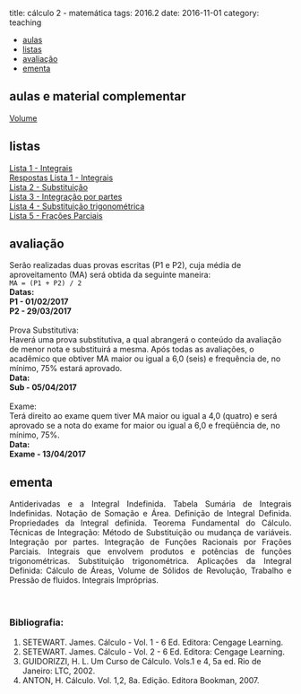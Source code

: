 title: cálculo 2 - matemática
tags: 2016.2
date: 2016-11-01
category: teaching

<!-- Header -->
<section>
	<ul class="actions">
		<li><a href="#classes" class="button scrolly">aulas</a></li>
		<li><a href="#exercises" class="button scrolly">listas</a></li>
		<li><a href="#exams" class="button scrolly">avaliação</a></li>
		<li><a href="#silabus" class="button scrolly">ementa</a></li>
	</ul>
</section>

<!-- Classes -->
<section id="classes">
	<h2>aulas e material complementar</h2>
	<div class="row">
		<article class="12u 12u$(xsmall) work-item">
			<a href="{filename}/aulas/volume.pdf">Volume</a><br>
		</article>
	</div>
</section>

<!-- Exercises -->
<section id="exercises">
	<h2>listas</h2>
	<div class="row">
		<article class="12u 12u$(xsmall) work-item">
			<!-- em breve... -->
			<a href="{filename}/listas/integrais.pdf">Lista 1 - Integrais</a><br>
			<a href="{filename}/listas/integrais-sol.pdf">Respostas Lista 1 - Integrais</a><br>
			<a href="{filename}/listas/substituicao.pdf">Lista 2 - Substituição</a><br>
			<a href="{filename}/listas/por-partes.pdf">Lista 3 - Integração por partes</a><br>
			<a href="{filename}/listas/sub-trigonometrica.pdf">Lista 4 - Substituição trigonométrica</a><br>
			<a href="{filename}/listas/fracoes-parciais.pdf">Lista 5 - Frações Parciais</a><br>
		</article>
	</div>
</section>

<!-- Exams -->
<section id="exams">
	<h2>avaliação</h2>
	<div class="row">
		<article class="12u 12u$(xsmall) work-item">
			Serão realizadas duas provas escritas (P1 e P2), cuja média de
			aproveitamento (MA) será obtida da seguinte maneira:<br />
			<code>MA = (P1 + P2) / 2</code><br />
			<b>Datas:<br />
				P1 - 01/02/2017<br />
				P2 - 29/03/2017</b><br />
			<br />
			Prova Substitutiva:<br />
			Haverá uma prova substitutiva, a qual abrangerá o conteúdo da avaliação de menor nota e substituirá a mesma.
			Após todas as avaliações, o acadêmico que obtiver MA maior ou igual a 6,0 (seis) e frequência de, no mínimo, 75% estará aprovado. <br/>
			<b>Data:<br />
				Sub - 05/04/2017</b><br />
			<br />
			Exame:<br />
			Terá direito ao exame quem tiver MA maior ou igual a 4,0 (quatro) e será
			aprovado se a nota do exame for maior ou igual a 6,0 e freqüência de, no mínimo, 75%.<br />
			<b>Data:<br />
				Exame - 13/04/2017</b><br />
		</article>
	</div>
</section>

<!-- Silabus -->
<section id="silabus">
	<h2>ementa</h2>
	<div class="row">
		<article class="12u 12u$(xsmall) work-item">
			<div align="justify">Antiderivadas e a Integral Indefinida. Tabela Sumária de Integrais Indefinidas. Notação de Somação e
				Área. Definição de Integral Definida. Propriedades da Integral definida. Teorema Fundamental do
				Cálculo. Técnicas de Integração: Método de Substituição ou mudança de variáveis. Integração por
				partes. Integração de Funções Racionais por Frações Parciais. Integrais que envolvem produtos e
				potências de funções trigonométricas. Substituição trigonométrica. Aplicações da Integral Definida:
				Cálculo de Áreas, Volume de Sólidos de Revolução, Trabalho e Pressão de fluidos. Integrais
				Impróprias.</div>
			<br /><br />
			<h3>Bibliografia:</h3>
			<ol>
				<li>SETEWART. James. Cálculo - Vol. 1 - 6 Ed. Editora: Cengage Learning.</li>
				<li>SETEWART. James. Cálculo - Vol. 2 - 6 Ed. Editora: Cengage Learning.</li>
				<li>GUIDORIZZI, H. L. Um Curso de Cálculo. Vols.1 e 4, 5a ed. Rio de Janeiro: LTC, 2002.</li>
				<li>ANTON, H. Cálculo. Vol. 1,2, 8a. Edição. Editora Bookman, 2007.</li>
			</ol>
		</article>
	</div>
</section>
